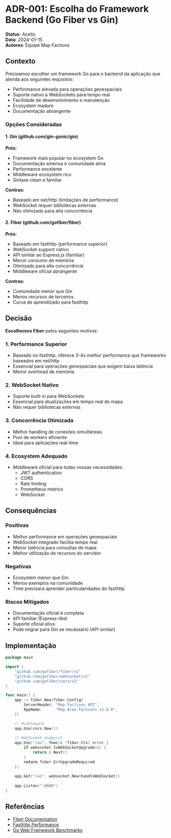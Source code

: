 # ADR-001: Escolha do Framework Backend (Go Fiber vs Gin)

**Status**: Aceito  
**Data**: 2024-01-15  
**Autores**: Equipe Map Factions

## Contexto

Precisamos escolher um framework Go para o backend da aplicação que atenda aos seguintes requisitos:
- Performance elevada para operações geoespaciais
- Suporte nativo a WebSockets para tempo real
- Facilidade de desenvolvimento e manutenção
- Ecosystem maduro
- Documentação abrangente

### Opções Consideradas

#### 1. Gin (github.com/gin-gonic/gin)
**Prós:**
- Framework mais popular no ecosystem Go
- Documentação extensa e comunidade ativa
- Performance excelente
- Middleware ecosystem rico
- Sintaxe clean e familiar

**Contras:**
- Baseado em net/http (limitações de performance)
- WebSocket requer bibliotecas externas
- Não otimizado para alta concorrência

#### 2. Fiber (github.com/gofiber/fiber)
**Prós:**
- Baseado em fasthttp (performance superior)
- WebSocket support nativo
- API similar ao Express.js (familiar)
- Menor consumo de memória
- Otimizado para alta concorrência
- Middleware oficial abrangente

**Contras:**
- Comunidade menor que Gin
- Menos recursos de terceiros
- Curva de aprendizado para fasthttp

## Decisão

**Escolhemos Fiber** pelos seguintes motivos:

### 1. Performance Superior
- Baseado no fasthttp, oferece 3-4x melhor performance que frameworks baseados em net/http
- Essencial para operações geoespaciais que exigem baixa latência
- Menor overhead de memória

### 2. WebSocket Nativo
- Suporte built-in para WebSockets
- Essencial para atualizações em tempo real do mapa
- Não requer bibliotecas externas

### 3. Concorrência Otimizada
- Melhor handling de conexões simultâneas
- Pool de workers eficiente
- Ideal para aplicações real-time

### 4. Ecosystem Adequado
- Middleware oficial para todas nossas necessidades:
  - JWT authentication
  - CORS
  - Rate limiting
  - Prometheus metrics
  - WebSocket

## Consequências

### Positivas
- Melhor performance em operações geoespaciais
- WebSocket integrado facilita tempo real
- Menor latência para consultas de mapa
- Melhor utilização de recursos do servidor

### Negativas
- Ecosystem menor que Gin
- Menos exemplos na comunidade
- Time precisará aprender particularidades do fasthttp

### Riscos Mitigados
- Documentação oficial é completa
- API familiar (Express-like)
- Suporte oficial ativo
- Pode migrar para Gin se necessário (API similar)

## Implementação

```go
package main

import (
    "github.com/gofiber/fiber/v2"
    "github.com/gofiber/websocket/v2"
    "github.com/gofiber/cors/v2"
)

func main() {
    app := fiber.New(fiber.Config{
        ServerHeader: "Map Factions API",
        AppName:      "Map Area Factions v1.0.0",
    })

    // Middleware
    app.Use(cors.New())
    
    // WebSocket endpoint
    app.Use("/ws", func(c *fiber.Ctx) error {
        if websocket.IsWebSocketUpgrade(c) {
            return c.Next()
        }
        return fiber.ErrUpgradeRequired
    })
    
    app.Get("/ws", websocket.New(handleWebSocket))
    
    app.Listen(":8080")
}
```

## Referências
- [Fiber Documentation](https://docs.gofiber.io/)
- [Fasthttp Performance](https://github.com/valyala/fasthttp)
- [Go Web Framework Benchmarks](https://github.com/smallnest/go-web-framework-benchmark)